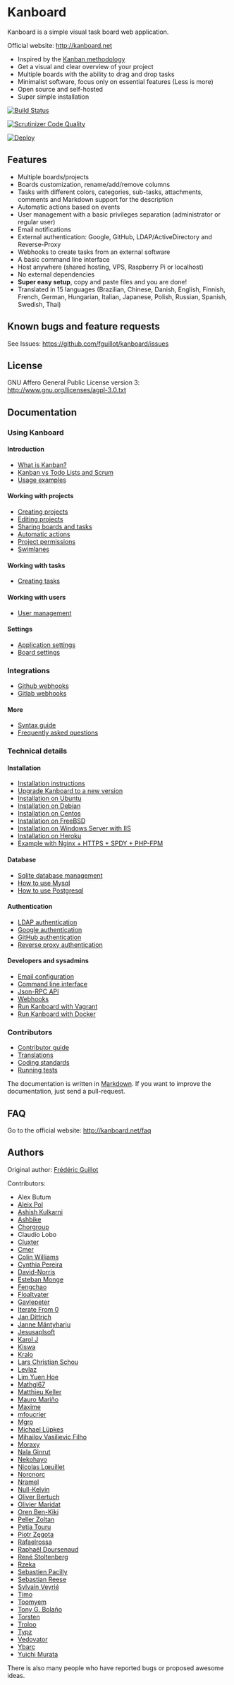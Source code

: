 Kanboard
========

Kanboard is a simple visual task board web application.

Official website: <http://kanboard.net>

- Inspired by the [Kanban methodology](http://en.wikipedia.org/wiki/Kanban)
- Get a visual and clear overview of your project
- Multiple boards with the ability to drag and drop tasks
- Minimalist software, focus only on essential features (Less is more)
- Open source and self-hosted
- Super simple installation

[![Build Status](https://travis-ci.org/fguillot/kanboard.svg)](https://travis-ci.org/fguillot/kanboard)

[![Scrutinizer Code Quality](https://scrutinizer-ci.com/g/fguillot/kanboard/badges/quality-score.png?s=2b6490781608657cc8c43d02285bfafb4f489528)](https://scrutinizer-ci.com/g/fguillot/kanboard/)

[![Deploy](https://www.herokucdn.com/deploy/button.png)](https://heroku.com/deploy)

Features
--------

- Multiple boards/projects
- Boards customization, rename/add/remove columns
- Tasks with different colors, categories, sub-tasks, attachments, comments and Markdown support for the description
- Automatic actions based on events
- User management with a basic privileges separation (administrator or regular user)
- Email notifications
- External authentication: Google, GitHub, LDAP/ActiveDirectory and Reverse-Proxy
- Webhooks to create tasks from an external software
- A basic command line interface
- Host anywhere (shared hosting, VPS, Raspberry Pi or localhost)
- No external dependencies
- **Super easy setup**, copy and paste files and you are done!
- Translated in 15 languages (Brazilian, Chinese, Danish, English, Finnish, French, German, Hungarian, Italian, Japanese, Polish, Russian, Spanish, Swedish, Thai)

Known bugs and feature requests
-------------------------------

See Issues: <https://github.com/fguillot/kanboard/issues>

License
-------

GNU Affero General Public License version 3: <http://www.gnu.org/licenses/agpl-3.0.txt>

Documentation
-------------

### Using Kanboard

#### Introduction

- [What is Kanban?](docs/what-is-kanban.markdown)
- [Kanban vs Todo Lists and Scrum](docs/kanban-vs-todo-and-scrum.markdown)
- [Usage examples](docs/usage-examples.markdown)

#### Working with projects

- [Creating projects](docs/creating-projects.markdown)
- [Editing projects](docs/editing-projects.markdown)
- [Sharing boards and tasks](docs/sharing-projects.markdown)
- [Automatic actions](docs/automatic-actions.markdown)
- [Project permissions](docs/project-permissions.markdown)
- [Swimlanes](docs/swimlanes.markdown)

#### Working with tasks

- [Creating tasks](docs/creating-tasks.markdown)

#### Working with users

- [User management](docs/user-management.markdown)

#### Settings

- [Application settings](docs/application-configuration.markdown)
- [Board settings](docs/board-configuration.markdown)

### Integrations

- [Github webhooks](docs/github-webhooks.markdown)
- [Gitlab webhooks](docs/gitlab-webhooks.markdown)

#### More

- [Syntax guide](docs/syntax-guide.markdown)
- [Frequently asked questions](docs/faq.markdown)

### Technical details

#### Installation

- [Installation instructions](docs/installation.markdown)
- [Upgrade Kanboard to a new version](docs/update.markdown)
- [Installation on Ubuntu](docs/ubuntu-installation.markdown)
- [Installation on Debian](docs/debian-installation.markdown)
- [Installation on Centos](docs/centos-installation.markdown)
- [Installation on FreeBSD](docs/freebsd-installation.markdown)
- [Installation on Windows Server with IIS](docs/windows-iis-installation.markdown)
- [Installation on Heroku](docs/heroku.markdown)
- [Example with Nginx + HTTPS + SPDY + PHP-FPM](docs/nginx-ssl-php-fpm.markdown)

#### Database

- [Sqlite database management](docs/sqlite-database.markdown)
- [How to use Mysql](docs/mysql-configuration.markdown)
- [How to use Postgresql](docs/postgresql-configuration.markdown)

#### Authentication

- [LDAP authentication](docs/ldap-authentication.markdown)
- [Google authentication](docs/google-authentication.markdown)
- [GitHub authentication](docs/github-authentication.markdown)
- [Reverse proxy authentication](docs/reverse-proxy-authentication.markdown)

#### Developers and sysadmins

- [Email configuration](docs/email-configuration.markdown)
- [Command line interface](docs/cli.markdown)
- [Json-RPC API](docs/api-json-rpc.markdown)
- [Webhooks](docs/webhooks.markdown)
- [Run Kanboard with Vagrant](docs/vagrant.markdown)
- [Run Kanboard with Docker](docs/docker.markdown)

### Contributors

- [Contributor guide](docs/contributing.markdown)
- [Translations](docs/translations.markdown)
- [Coding standards](docs/coding-standards.markdown)
- [Running tests](docs/tests.markdown)

The documentation is written in [Markdown](http://en.wikipedia.org/wiki/Markdown).
If you want to improve the documentation, just send a pull-request.

FAQ
---

Go to the official website: <http://kanboard.net/faq>

Authors
-------

Original author: [Frédéric Guillot](http://fredericguillot.com/)

Contributors:

- Alex Butum
- [Aleix Pol](https://github.com/aleixpol)
- [Ashish Kulkarni](https://github.com/ashkulz)
- [Ashbike](https://github.com/ashbike)
- [Chorgroup](https://github.com/chorgroup)
- Claudio Lobo
- [Cluxter](https://github.com/cluxter)
- [Cmer](https://github.com/chncsu)
- [Colin Williams](https://github.com/crwilliams)
- [Cynthia Pereira](https://github.com/cynthiapereira)
- [David-Norris](https://github.com/David-Norris)
- [Esteban Monge](https://github.com/EstebanMonge)
- [Fengchao](https://github.com/fengchao)
- [Floaltvater](https://github.com/floaltvater)
- [Gavlepeter](https://github.com/gavlepeter)
- [Iterate From 0](https://github.com/freebsd-kanboard)
- [Jan Dittrich](https://github.com/jdittrich)
- [Janne Mäntyharju](https://github.com/JanneMantyharju)
- [Jesusaplsoft](https://github.com/jesusaplsoft)
- [Karol J](https://github.com/dzudek)
- [Kiswa](https://github.com/kiswa)
- [Kralo](https://github.com/kralo)
- [Lars Christian Schou](https://github.com/NegoZiatoR)
- [Levlaz](https://github.com/levlaz)
- [Lim Yuen Hoe](https://github.com/jasonmoofang)
- [Mathgl67](https://github.com/mathgl67)
- [Matthieu Keller](https://github.com/maggick)
- [Mauro Mariño](https://github.com/moromarino)
- [Maxime](https://github.com/EpocDotFr)
- [mfoucrier](https://github.com/mfoucrier)
- [Mgro](https://github.com/mgro)
- [Michael Lüpkes](https://github.com/mluepkes)
- [Mihailov Vasilievic Filho](https://github.com/mihailov-vf)
- [Moraxy](https://github.com/moraxy)
- [Nala Ginrut](https://github.com/NalaGinrut)
- [Nekohayo](https://github.com/nekohayo)
- [Nicolas Lœuillet](https://github.com/nicosomb)
- [Norcnorc](https://github.com/norcnorc)
- [Nramel](https://github.com/nramel)
- [Null-Kelvin](https://github.com/Null-Kelvin)
- [Oliver Bertuch](https://github.com/poikilotherm)
- [Olivier Maridat](https://github.com/oliviermaridat)
- [Oren Ben-Kiki](https://github.com/orenbenkiki) 
- [Peller Zoltan](https://github.com/PierP)
- [Petja Touru](https://github.com/Petja)
- [Piotr Zęgota](https://github.com/ZegalPL)
- [Rafaelrossa](https://github.com/rafaelrossa)
- [Raphaël Doursenaud](https://github.com/rdoursenaud)
- [René Stoltenberg](https://github.com/rstoltenberg)
- [Rzeka](https://github.com/rzeka)
- [Sebastien Pacilly](https://github.com/spacilly)
- [Sebastian Reese](https://github.com/ReeseSebastian)
- [Sylvain Veyrié](https://github.com/turb)
- [Timo](https://github.com/BlueTeck)
- [Toomyem](https://github.com/Toomyem)
- [Tony G. Bolaño](https://github.com/tonybolanyo)
- [Torsten](https://github.com/misterfu)
- [Troloo](https://github.com/troloo)
- [Typz](https://github.com/Typz)
- [Vedovator](https://github.com/vedovator)
- [Ybarc](https://github.com/ybarc)
- [Yuichi Murata](https://github.com/yuichi1004)

There is also many people who have reported bugs or proposed awesome ideas.
